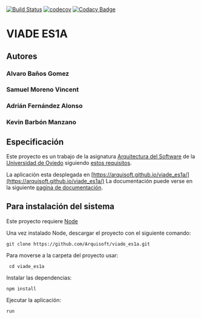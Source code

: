 [![Build Status](https://travis-ci.org/Arquisoft/viade_es1a.svg?branch=master)](https://travis-ci.org/Arquisoft/viade_es1a)
[![codecov](https://codecov.io/gh/Arquisoft/viade_es1a/branch/master/graph/badge.svg)](https://codecov.io/gh/Arquisoft/viade_es1a)
[![Codacy Badge](https://api.codacy.com/project/badge/Grade/4c05b5e81a8a47ce803fb1b553bf986d)](https://www.codacy.com/gh/Arquisoft/viade_es1a?utm_source=github.com&amp;utm_medium=referral&amp;utm_content=Arquisoft/viade_es1a&amp;utm_campaign=Badge_Grade)
# VIADE ES1A

## Autores

### Alvaro Baños Gomez
### Samuel Moreno Vincent
### Adrián Fernández Alonso
### Kevin Barbón Manzano

## Especificación

Este proyecto es un trabajo de la asignatura [Arquitectura del Software](https://arquisoft.github.io/) de la [Universidad de Oviedo](http://www.uniovi.es/) siguiendo [estos requisitos](https://labra.solid.community/public/SoftwareArchitecture/EnunciadoPractica/).

La aplicación esta desplegada en [https://arquisoft.github.io/viade_es1a/](https://arquisoft.github.io/viade_es1a/)
La documentación puede verse en la siguiente [pagina de documentación](https://arquisoft.github.io/viade_es1a/docs).

<!-- More information about how this project has been setup is available [in the wiki](https://github.com/Arquisoft/viade_es1a/wiki). -->

## Para instalación del sistema

Este proyecto requiere [Node](https://nodejs.org/)

Una vez instalado Node, descargar el proyecto con el siguiente comando:

` git clone https://github.com/Arquisoft/viade_es1a.git `

Para moverse a la carpeta del proyecto usar:

` cd viade_es1a` 

Instalar las dependencias:

` npm install ` 

Ejecutar la aplicación:

` run ` 

